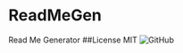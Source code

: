 # ReadMeGen
Read Me Generator
##License 
MIT
![GitHub](https://img.shields.io/badge/not_a_license-Different_words-yellow)
